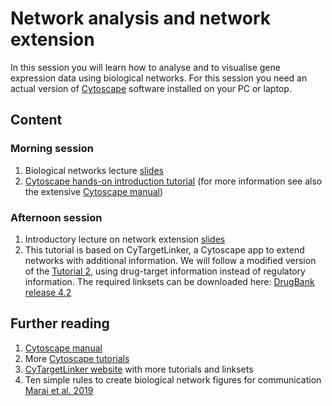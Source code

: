 # Network analysis and network extension
In this session you will learn how to analyse and to visualise gene expression data using biological networks. For this session you need an actual version of [Cytoscape](https://cytoscape.org/) software installed on your PC or laptop.

## Content
### Morning session
1. Biological networks lecture [slides](https://github.com/fehrhart/STREAMLINEworkshop.github.io/blob/main/Network_analysis_and_biological_networks.pdf)
2. [Cytoscape hands-on introduction tutorial](https://github.com/fehrhart/STREAMLINEworkshop.github.io/blob/main/Cytoscape_handson.docx) (for more information see also the extensive [Cytoscape manual](https://manual.cytoscape.org/en/latest/))


### Afternoon session
1. Introductory lecture on network extension [slides]()
2. This tutorial is based on CyTargetLinker, a Cytoscape app to extend networks with additional information. We will follow a modified version of the [Tutorial 2](https://cytargetlinker.github.io/pages/tutorials/tutorial2), using drug-target information instead of regulatory information. The required linksets can be downloaded here:  [DrugBank release 4.2](https://ndownloader.figshare.com/files/21623682?private_link=32aae0822ffdd1f5660b)

## Further reading
1. [Cytoscape manual](https://manual.cytoscape.org/en/latest/)
2. More [Cytoscape tutorials](https://github.com/cytoscape/cytoscape-tutorials/wiki)
3. [CyTargetLinker website](https://cytargetlinker.github.io/) with more tutorials and linksets
4. Ten simple rules to create biological network figures for communication [Marai et al. 2019](https://doi.org/10.1371/journal.pcbi.1007244)
